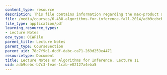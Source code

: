 ```yaml
---
content_type: resource
description: This file contains information regarding the max-product algorithm.
file: /media/courses/6-438-algorithms-for-inference-fall-2014/adb9cebcb7c3feae1cabe02127a4eba5_MIT6_438F14_Lec11.pdf
file_type: application/pdf
learning_resource_types:
- Lecture Notes
ocw_type: OCWFile
parent_title: Lecture Notes
parent_type: CourseSection
parent_uid: 78c7f9d1-dcdf-dabc-ca71-269d259e4471
resourcetype: Document
title: Lecture Notes on Algorithms for Inference, Lecture 11
uid: adb9cebc-b7c3-feae-1cab-e02127a4eba5
---
```

